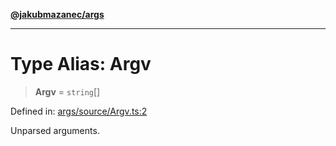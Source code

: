 [**@jakubmazanec/args**](../README.md)

---

# Type Alias: Argv

> **Argv** = `string`[]

Defined in:
[args/source/Argv.ts:2](https://github.com/jakubmazanec/tools/blob/5907d31a071e860d7db8b8a00f698d18fe23e18a/packages/args/source/Argv.ts#L2)

Unparsed arguments.
